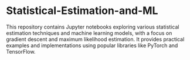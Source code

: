 # Statistical-Estimation-and-ML
This repository contains Jupyter notebooks exploring various statistical estimation techniques and machine learning models, with a focus on gradient descent and maximum likelihood estimation. It provides practical examples and implementations using popular libraries like PyTorch and TensorFlow.
